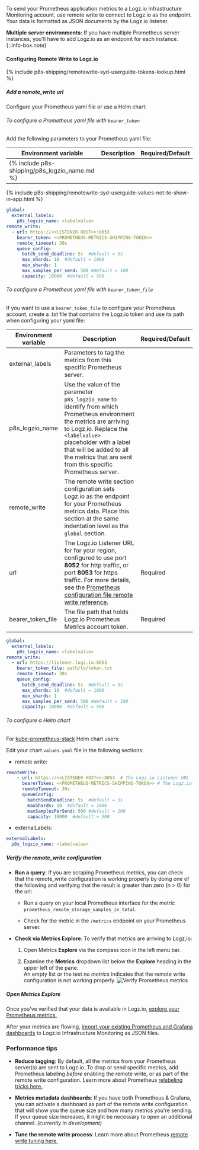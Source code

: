 
To send your Prometheus application metrics to a Logz.io Infrastructure Monitoring account, use remote write to connect to Logz.io as the endpoint. Your data is formatted as JSON documents by the Logz.io listener. 


<!-- info-box-start:info -->
**Multiple server environments:**  If you have multiple Prometheus server instances, you'll have to add Logz.io as an endpoint for each instance.
{:.info-box.note}
<!-- info-box-end -->


#### Configuring Remote Write to Logz.io

<div class="tasklist">

{% include p8s-shipping/remotewrite-syd-userguide-tokens-lookup.html %}

##### Add a remote_write url


Configure your Prometheus yaml file or use a Helm chart: 

###### To configure a Prometheus yaml file with `bearer_token`

Add the following parameters to your Prometheus yaml file:

| Environment variable | Description |Required/Default|
|---|---|---|
{% include p8s-shipping/p8s_logzio_name.md %}||
{% include p8s-shipping/remotewrite-syd-userguide-values-not-to-show-in-app.html %}


```yaml
global:
  external_labels:
    p8s_logzio_name: <labelvalue>
remote_write:
  - url: https://<<LISTENER-HOST>>:8053
    bearer_token: <<PROMETHEUS-METRICS-SHIPPING-TOKEN>> 
    remote_timeout: 30s
    queue_config:
      batch_send_deadline: 5s  #default = 5s
      max_shards: 10  #default = 1000
      min_shards: 1
      max_samples_per_send: 500 #default = 100
      capacity: 10000  #default = 500

```

###### To configure a Prometheus yaml file with `bearer_token_file`

If you want to use a `bearer_token_file` to configure your Prometheus account, create a .txt file that contains the Logz.io token and use its path when configuring your yaml file:

| Environment variable | Description |Required/Default|
|---|---|---|
| external_labels | Parameters to tag the metrics from this specific Prometheus server. |
| p8s_logzio_name |Use the value of the parameter `p8s_logzio_name` to identify from which Prometheus environment the metrics are arriving to Logz.io. Replace the `<labelvalue>` placeholder with a label that will be added to all the metrics that are sent from this specific Prometheus server. | 
| remote_write | The remote write section configuration sets Logz.io as the endpoint for your Prometheus metrics data. Place this section at the same indentation level as the `global` section. ||
|url|  The Logz.io Listener URL for for your region, configured to use port **8052** for http traffic, or port **8053** for https traffic. For more details, see the [Prometheus configuration file remote write reference. ](https://prometheus.io/docs/prometheus/latest/configuration/configuration/#remote_write) | Required|
|bearer_token_file|The file path that holds Logz.io Prometheus Metrics account token.  | Required|

```yaml
global:
  external_labels:
    p8s_logzio_name: <labelvalue>
remote_write:
  - url: https://listener.logz.io:8053
    bearer_token_file: path/to/token.txt
    remote_timeout: 30s
    queue_config:
      batch_send_deadline: 5s  #default = 5s
      max_shards: 10  #default = 1000
      min_shards: 1
      max_samples_per_send: 500 #default = 100
      capacity: 10000  #default = 500

```


###### To configure a Helm chart

For [kube-prometheus-stack](https://github.com/prometheus-community/helm-charts/tree/main/charts/kube-prometheus-stack) Helm chart users:

Edit your chart `values.yaml` file in the following sections:

+ remote write:

```yaml
remoteWrite:
    - url: https://<<LISTENER-HOST>>:8053  # The Logz.io Listener URL for your region, configured to use port **8052** for http traffic, or port **8053** for https traffic. 
      bearerToken: <<PROMETHEUS-METRICS-SHIPPING-TOKEN>> # The Logz.io Prometheus metrics account token
      remoteTimeout: 30s
      queueConfig:
        batchSendDeadline: 5s  #default = 5s
        maxShards: 10  #default = 1000
        maxSamplesPerSend: 500 #default = 100
        capacity: 10000  #default = 500
```

+ externalLabels:

```yaml
externalLabels:
  p8s_logzio_name: <labelvalue>
```

   
##### Verify the remote_write configuration

+ **Run a query**: If you are scraping Prometheus metrics, you can check that the remote_write configuration is working properly by doing one of the following and verifying that the result is greater than zero (n > 0) for the url:

  * Run a query on your local Prometheus interface for the metric `prometheus_remote_storage_samples_in_total`. 

  * Check for the metric in the `/metrics` endpoint on your Prometheus server. 

+ **Check via Metrics Explore**: To verify that metrics are arriving to Logz,io: 
  1. Open Metrics **Explore** via the compass icon in the left menu bar. 

  2. Examine the **Metrics** dropdown list below the **Explore** heading in the upper left of the pane. <br>
    An empty list or the text _no metrics_ indicates that the remote write configuration is not working properly. 
    ![Verify Prometheus metrics](https://dytvr9ot2sszz.cloudfront.net/logz-docs/grafana/select-metric-query.png)

##### Open Metrics Explore

Once you've verified that your data is available in Logz.io, [explore your Prometheus metrics.](https://docs.logz.io/user-guide/infrastructure-monitoring/metrics-explore-prometheus/)


After your metrics are flowing, [import your existing Prometheus and Grafana dashboards](https://docs.logz.io/user-guide/infrastructure-monitoring/prometheus-importing-dashbds.html) to Logz.io Infrastructure Monitoring as JSON files.  

</div>

### Performance tips


* **Reduce tagging**: By default, all the metrics from your Prometheus server(s) are sent to Logz.io. To drop or send specific metrics, add Prometheus labeling _before_ enabling the remote write, or as part of the remote write configuration.  Learn more about Prometheus [relabeling tricks here.](https://medium.com/quiq-blog/prometheus-relabeling-tricks-6ae62c56cbda)


* **Metrics metadata dashboards**: If you have both Prometheus & Grafana, you can activate a dashboard as part of the remote write configuration that will show you the queue size and how many metrics you're sending. If your queue size increases, it might be necessary to open an additional channel. _(currently in development)_

* **Tune the remote write process**: Learn more about Prometheus [remote write tuning here.](https://prometheus.io/docs/practices/remote_write/) 
